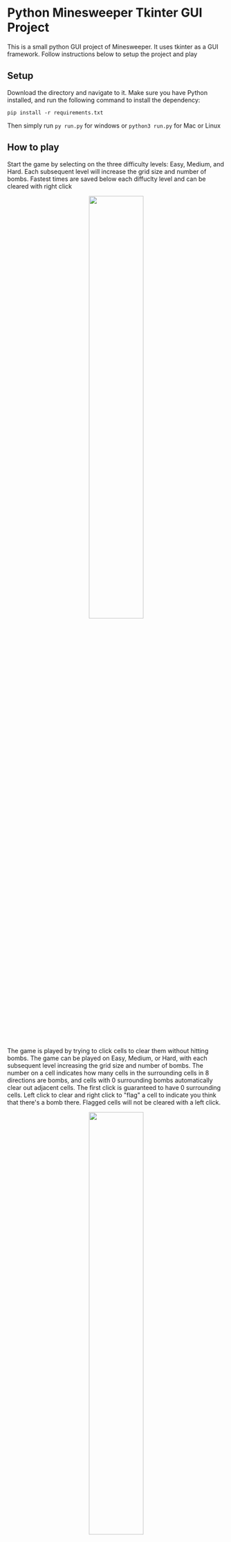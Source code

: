 # Python Minesweeper Tkinter GUI Project

This is a small python GUI project of Minesweeper. It uses tkinter as a GUI framework. Follow instructions below to setup the project and play

## Setup

Download the directory and navigate to it. Make sure you have Python installed, and run the following command to install the dependency:

`pip install -r requirements.txt`

Then simply run `py run.py` for windows or `python3 run.py` for Mac or Linux

## How to play

Start the game by selecting on the three difficulty levels: Easy, Medium, and Hard. Each subsequent level will increase the grid size and number of bombs.
Fastest times are saved below each diffuclty level and can be cleared with right click

<p align="center">
  <img src="https://i.imgur.com/nZsMI1S.png" width="50%">
</p>

The game is played by trying to click cells to clear them without hitting bombs. The game can be played on Easy, Medium, or Hard, with each subsequent level
increasing the grid size and number of bombs. The number on a cell indicates how many cells in the surrounding cells in 8 directions are bombs, and cells with 0 surrounding bombs automatically clear out adjacent cells.
The first click is guaranteed to have 0 surrounding cells. Left click to clear and right click to "flag" a cell to indicate you think that there's a bomb there.
Flagged cells will not be cleared with a left click.

<p align="center">
  <img src="https://i.imgur.com/5DVugQj.png" width="50%">
</p>

Once all of the non-bomb cells are cleared, you will win the game.
